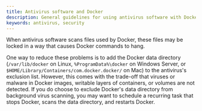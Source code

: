 ```yaml
---
title: Antivirus software and Docker
description: General guidelines for using antivirus software with Docker
keywords: antivirus, security
---
```


When antivirus software scans files used by Docker, these files may be locked
in a way that causes Docker commands to hang.

One way to reduce these problems is to add the Docker data directory
(`/var/lib/docker` on Linux, `%ProgramData%\docker` on Windows Server, or `$HOME/Library/Containers/com.docker.docker/` on Mac) to the
antivirus's exclusion list. However, this comes with the trade-off that viruses
or malware in Docker images, writable layers of containers, or volumes are not
detected. If you do choose to exclude Docker's data directory from background
virus scanning, you may want to schedule a recurring task that stops Docker,
scans the data directory, and restarts Docker.
